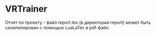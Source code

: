 # VRTrainer

Отчет по проекту - файл report.tex (в директории report) может быть скомпилирован 
с помощью LuaLaTex в pdf-файл.